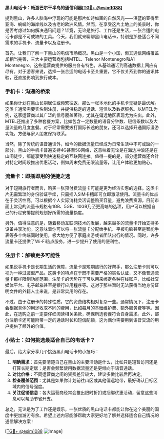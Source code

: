**黑山电话卡：畅游巴尔干半岛的通信利器[[TG💪+ @esim1088](https://t.me/s/esim1088)]**

提到黑山，许多人脑海中浮现的可能是那片如诗如画的自然风光——湛蓝的亚得里亚海、蜿蜒的海岸线以及古老的欧洲风情。然而，在享受这片土地上的美景时，你是否考虑过如何解决通讯问题？毕竟，无论是旅行、工作还是生活，一张合适的电话卡都是不可或缺的工具。今天，我们就来聊聊黑山电话卡，特别是那些适合不同需求的手机卡、流量卡以及注册卡。

首先，让我们了解一下黑山的电信市场概况。黑山是一个小国，但其通信网络覆盖却相当完善，三大主要运营商包括MTEL、Telenor Montenegro和A1 Montenegro。这些运营商提供的服务各有特色，从基础通话到高速数据上网应有尽有。对于游客来说，选择一张合适的电话卡至关重要，它不仅关系到你的通讯体验，还直接影响到旅行成本。

### 手机卡：沟通的桥梁

如果你计划在黑山长期居住或频繁往返，那么一张本地化的手机卡无疑是最优解。这类卡通常需要实名制注册，并提供稳定的通话、短信以及数据服务。以MTEL为例，这家运营商以其广泛的信号覆盖著称，尤其在偏远地区表现尤为突出。此外，MTEL还推出了多种套餐方案，比如包含一定数量的语音分钟数、短信条数以及大量流量的月度套餐。对于经常需要拨打国际长途的朋友，还可以选择开通国际漫游功能，方便与家人朋友保持联系。

当然，除了传统的语音通话外，如今的数据流量已经成为日常生活中不可或缺的一部分。黑山的手机卡普遍支持4G甚至5G网络，这意味着无论是在海边冲浪还是在山间徒步，都能享受到快速稳定的互联网连接。值得一提的是，部分运营商还会针对特定时间段推出优惠活动，例如周末免费无限流量等，让用户体验更加贴心。

### 流量卡：即插即用的便捷之选

对于短期旅行者而言，购买一张预付费流量卡可能是更为经济实惠的选择。这类卡片无需繁琐的身份验证手续，只需插入SIM卡槽即可立即激活使用。流量卡的优点在于灵活性高，可以根据个人实际消耗灵活调整购买容量，避免浪费资源。目前市面上常见的流量卡规格有1GB、5GB、10GB乃至更高端的选项，用户可以根据自己的行程安排提前规划好所需的流量额度。

另外，值得注意的是，随着移动互联网技术的发展，越来越多的流量卡开始支持多设备共享功能。这意味着你可以将一张流量卡分配给手机、平板电脑甚至是智能手表等多个终端同时使用，极大地方便了家庭出游或者团队出行的情况。同时，许多流量卡还提供了Wi-Fi热点服务，进一步提升了使用的便利性。

### 注册卡：解锁更多可能性

如果说手机卡是长期生活的保障，流量卡是短期旅行的好帮手，那么注册卡则可以视为一种过渡型产品。这类卡的特点在于既不需要严格的实名认证，又不像普通流量卡那样限制功能范围。注册卡的优势在于可以用来绑定各种在线账户，比如社交媒体平台、电子邮箱甚至是银行应用程序等。这对于那些暂时无法获得当地身份证明文件的外籍人士来说，是非常实用的存在。

不过，由于注册卡的特殊性质，它的资费结构相对复杂一些。通常情况下，注册卡会根据具体的用途收取不同的费用，比如每月的基础维护费、额外服务费等等。因此，在选购之前一定要仔细阅读相关条款，确保所选套餐符合自身需求。此外，部分注册卡还可能附带一定的通话时长和短信配额，这为偶尔需要用到语音交流的用户提供了额外的价值。

### 小贴士：如何挑选最适合自己的电话卡？

最后，给大家分享几个挑选黑山电话卡的小技巧：

1. **明确需求**：首先要清楚自己在黑山的主要活动是什么，比如只是短暂访问还是打算长期定居；是否会频繁使用数据流量还是更倾向于语音通话。
2. **对比价格**：不同运营商之间的资费差异较大，建议多做比较后再决定。
3. **检查覆盖范围**：尤其是如果你计划前往山区或其他偏远地带，最好确认目标区域内的信号强度。
4. **关注促销信息**：各大运营商经常会推出限时折扣或捆绑优惠活动，留意这些消息可以帮助节省开支。

总之，无论是为了工作还是娱乐，一张优质的黑山电话卡都能让你在这个美丽的国度中更加游刃有余。希望上述内容能够帮助大家更好地了解并选择适合自己情况的通信解决方案！

[[TG💪+ @esim1088](https://t.me/s/esim1088) ![Image](https://i.postimg.cc/4NQfJmqS/Snipaste-2025-05-13-00-14-12.png)]